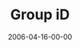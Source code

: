 ---
layout: message
category: message
series: "iD"
title: "Group iD"
date: 2006-04-16-00-00
message_id: 73
audio-description: "YOU SHOULD DO MORE.YOU SHOULD MAKE MORE.YOU DESERVE MORE.  Simple statements that have crossed our radar and somehow managed to become a part of our identity. But what if those statements you’ve embraced as your identity are actually lies? Consider the de"
audio: "http://www.crossroads.net/audio/2006/2006_02_iD_Series/iD_06_Group_ID_04-16-06.mp3"
audio-title: "Group iD"
audio-duration: "37:05"
---